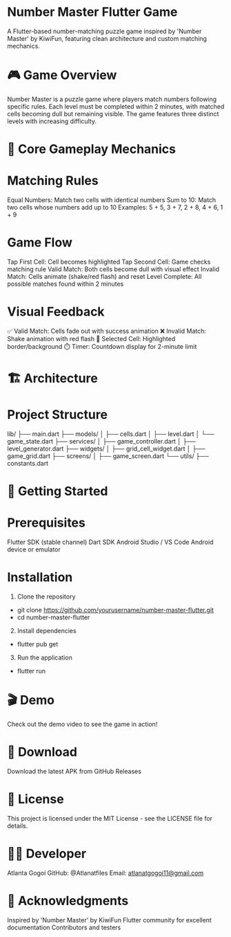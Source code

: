# Number Master Flutter Game
A Flutter-based number-matching puzzle game inspired by 'Number Master' by KiwiFun, featuring clean architecture and custom matching mechanics.
# 🎮 Game Overview
Number Master is a puzzle game where players match numbers following specific rules. Each level must be completed within 2 minutes, with matched cells becoming dull but remaining visible. The game features three distinct levels with increasing difficulty.
# 🎯 Core Gameplay Mechanics

# Matching Rules

Equal Numbers: Match two cells with identical numbers
Sum to 10: Match two cells whose numbers add up to 10
Examples: 5 + 5, 3 + 7, 2 + 8, 4 + 6, 1 + 9

# Game Flow

Tap First Cell: Cell becomes highlighted
Tap Second Cell: Game checks matching rule
Valid Match: Both cells become dull with visual effect
Invalid Match: Cells animate (shake/red flash) and reset
Level Complete: All possible matches found within 2 minutes

# Visual Feedback

✅ Valid Match: Cells fade out with success animation
❌ Invalid Match: Shake animation with red flash
🎯 Selected Cell: Highlighted border/background
⏱️ Timer: Countdown display for 2-minute limit

# 🏗️ Architecture
# Project Structure
lib/
├── main.dart
├── models/
│   ├── cells.dart
│   ├── level.dart
│   └── game_state.dart
├── services/
│   ├── game_controller.dart
│   ├── level_generator.dart
├── widgets/
│   ├── grid_cell_widget.dart
│   ├── game_grid.dart
├── screens/
│   ├── game_screen.dart
└── utils/
    ├── constants.dart

# 🚀 Getting Started
# Prerequisites

Flutter SDK (stable channel)
Dart SDK
Android Studio / VS Code
Android device or emulator

# Installation

1. Clone the repository
- git clone https://github.com/yourusername/number-master-flutter.git
- cd number-master-flutter

2. Install dependencies
- flutter pub get

3. Run the application
- flutter run

# 🎬 Demo
Check out the demo video to see the game in action!

# 📱 Download
Download the latest APK from GitHub Releases

# 📄 License
This project is licensed under the MIT License - see the LICENSE file for details.

# 👨‍💻 Developer

Atlanta Gogoi
GitHub: @Atlanatfiles
Email: atlanatgogoi11@gmail.com

# 🙏 Acknowledgments

Inspired by 'Number Master' by KiwiFun
Flutter community for excellent documentation
Contributors and testers
